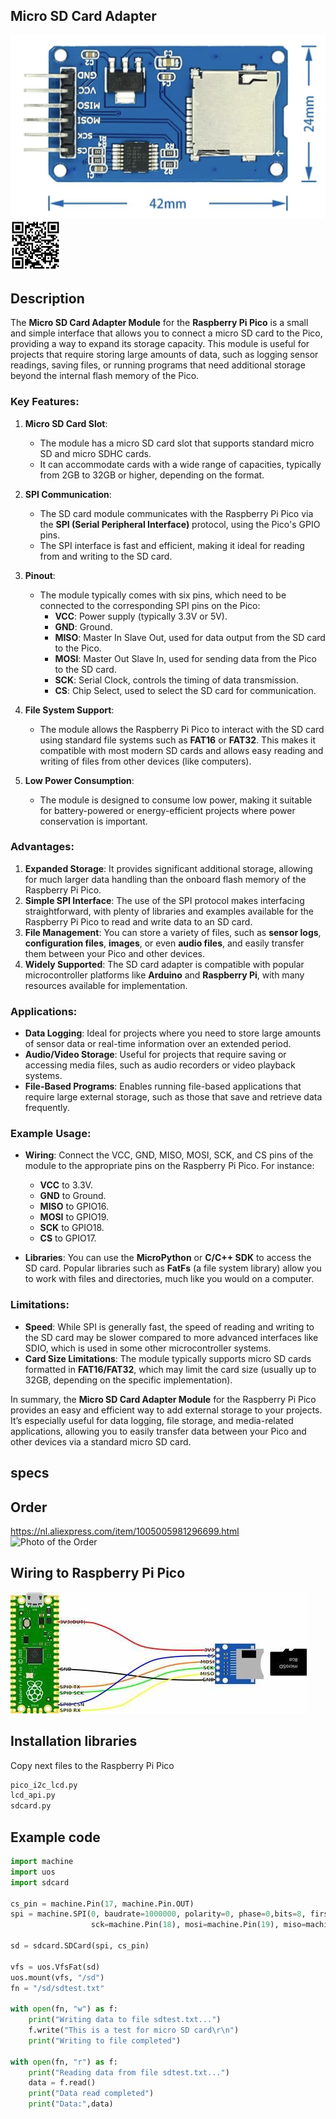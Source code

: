 ## Micro SD Card Adapter

<img src="Micro SD Card Adapter_Photo.jpg" alt="Photo of the component">

<img src="Micro SD Card Adapter_QR_code.jpg" alt="QR code to this page" width="80" height="80">


## Description
The **Micro SD Card Adapter Module** for the **Raspberry Pi Pico** is a small and simple interface that allows you to connect a micro SD card to the Pico, providing a way to expand its storage capacity. This module is useful for projects that require storing large amounts of data, such as logging sensor readings, saving files, or running programs that need additional storage beyond the internal flash memory of the Pico.

### Key Features:
1. **Micro SD Card Slot**:
   - The module has a micro SD card slot that supports standard micro SD and micro SDHC cards.
   - It can accommodate cards with a wide range of capacities, typically from 2GB to 32GB or higher, depending on the format.

2. **SPI Communication**:
   - The SD card module communicates with the Raspberry Pi Pico via the **SPI (Serial Peripheral Interface)** protocol, using the Pico's GPIO pins.
   - The SPI interface is fast and efficient, making it ideal for reading from and writing to the SD card.

3. **Pinout**:
   - The module typically comes with six pins, which need to be connected to the corresponding SPI pins on the Pico:
     - **VCC**: Power supply (typically 3.3V or 5V).
     - **GND**: Ground.
     - **MISO**: Master In Slave Out, used for data output from the SD card to the Pico.
     - **MOSI**: Master Out Slave In, used for sending data from the Pico to the SD card.
     - **SCK**: Serial Clock, controls the timing of data transmission.
     - **CS**: Chip Select, used to select the SD card for communication.

4. **File System Support**:
   - The module allows the Raspberry Pi Pico to interact with the SD card using standard file systems such as **FAT16** or **FAT32**. This makes it compatible with most modern SD cards and allows easy reading and writing of files from other devices (like computers).

5. **Low Power Consumption**:
   - The module is designed to consume low power, making it suitable for battery-powered or energy-efficient projects where power conservation is important.

### Advantages:
1. **Expanded Storage**: It provides significant additional storage, allowing for much larger data handling than the onboard flash memory of the Raspberry Pi Pico.
2. **Simple SPI Interface**: The use of the SPI protocol makes interfacing straightforward, with plenty of libraries and examples available for the Raspberry Pi Pico to read and write data to an SD card.
3. **File Management**: You can store a variety of files, such as **sensor logs**, **configuration files**, **images**, or even **audio files**, and easily transfer them between your Pico and other devices.
4. **Widely Supported**: The SD card adapter is compatible with popular microcontroller platforms like **Arduino** and **Raspberry Pi**, with many resources available for implementation.

### Applications:
- **Data Logging**: Ideal for projects where you need to store large amounts of sensor data or real-time information over an extended period.
- **Audio/Video Storage**: Useful for projects that require saving or accessing media files, such as audio recorders or video playback systems.
- **File-Based Programs**: Enables running file-based applications that require large external storage, such as those that save and retrieve data frequently.

### Example Usage:
- **Wiring**: Connect the VCC, GND, MISO, MOSI, SCK, and CS pins of the module to the appropriate pins on the Raspberry Pi Pico. For instance:
  - **VCC** to 3.3V.
  - **GND** to Ground.
  - **MISO** to GPIO16.
  - **MOSI** to GPIO19.
  - **SCK** to GPIO18.
  - **CS** to GPIO17.
  
- **Libraries**: You can use the **MicroPython** or **C/C++ SDK** to access the SD card. Popular libraries such as **FatFs** (a file system library) allow you to work with files and directories, much like you would on a computer.

### Limitations:
- **Speed**: While SPI is generally fast, the speed of reading and writing to the SD card may be slower compared to more advanced interfaces like SDIO, which is used in some other microcontroller systems.
- **Card Size Limitations**: The module typically supports micro SD cards formatted in **FAT16/FAT32**, which may limit the card size (usually up to 32GB, depending on the specific implementation).

In summary, the **Micro SD Card Adapter Module** for the Raspberry Pi Pico provides an easy and efficient way to add external storage to your projects. It’s especially useful for data logging, file storage, and media-related applications, allowing you to easily transfer data between your Pico and other devices via a standard micro SD card.

## specs


## Order
<a href="https://nl.aliexpress.com/item/1005005981296699.html">https://nl.aliexpress.com/item/1005005981296699.html</a>
<img src="Micro SD Card Adapte_Order.jpg" alt="Photo of the Order">

## Wiring to Raspberry Pi Pico

<img src="Micro SD Card Adapter_Wiring.jpg" alt="Wiring" >

## Installation libraries
Copy next files to the Raspberry Pi Pico

```bash
pico_i2c_lcd.py
lcd_api.py
sdcard.py
```

## Example code
```python
import machine
import uos
import sdcard

cs_pin = machine.Pin(17, machine.Pin.OUT)
spi = machine.SPI(0, baudrate=1000000, polarity=0, phase=0,bits=8, firstbit=machine.SPI.MSB,
                  sck=machine.Pin(18), mosi=machine.Pin(19), miso=machine.Pin(16))

sd = sdcard.SDCard(spi, cs_pin)

vfs = uos.VfsFat(sd)
uos.mount(vfs, "/sd")
fn = "/sd/sdtest.txt"

with open(fn, "w") as f:
    print("Writing data to file sdtest.txt...")
    f.write("This is a test for micro SD card\r\n")
    print("Writing to file completed")
    
with open(fn, "r") as f:
    print("Reading data from file sdtest.txt...")
    data = f.read()
    print("Data read completed")
    print("Data:",data)
```





